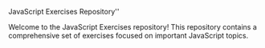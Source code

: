 JavaScript Exercises Repository''



Welcome to the JavaScript Exercises repository! This repository contains a comprehensive set of exercises focused on important JavaScript topics. 


